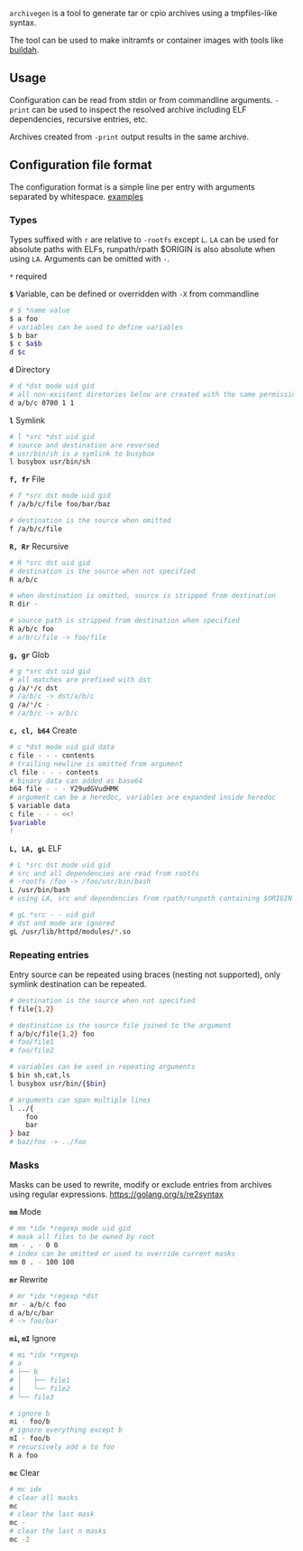 `archivegen` is a tool to generate tar or cpio archives using a tmpfiles-like syntax.

The tool can be used to make initramfs or container images with tools like [buildah](https://github.com/containers/buildah).

## Usage
Configuration can be read from stdin or from commandline arguments. `-print` can be used to inspect the resolved archive including ELF dependencies, recursive entries, etc.

Archives created from `-print` output results in the same archive.

## Configuration file format
The configuration format is a simple line per entry with arguments separated by whitespace. [examples](https://github.com/tlahdekorpi/archivegen/tree/master/examples)

### Types
Types suffixed with `r` are relative to `-rootfs` except `L`. `LA` can be used for absolute paths with ELFs, runpath/rpath $ORIGIN is also absolute when using `LA`. Arguments can be omitted with `-`.

`*` required

**`$`** Variable, can be defined or overridden with `-X` from commandline
```sh
# $ *name value
$ a foo
# variables can be used to define variables
$ b bar
$ c $a$b
d $c
```

**`d`** Directory
```sh
# d *dst mode uid gid
# all non-existent diretories below are created with the same permissions
d a/b/c 0700 1 1
```

**`l`** Symlink
```sh
# l *src *dst uid gid
# source and destination are reversed
# usr/bin/sh is a symlink to busybox
l busybox usr/bin/sh
```

**`f, fr`** File
```sh
# f *src dst mode uid gid
f /a/b/c/file foo/bar/baz

# destination is the source when omitted
f /a/b/c/file
```

**`R, Rr`** Recursive
```sh
# R *src dst uid gid
# destination is the source when not specified
R a/b/c

# when destination is omitted, source is stripped from destination
R dir -

# source path is stripped from destination when specified
R a/b/c foo
# a/b/c/file -> foo/file
```

**`g, gr`** Glob
```sh
# g *src dst uid gid
# all matches are prefixed with dst
g /a/*/c dst
# /a/b/c -> dst/a/b/c
g /a/*/c -
# /a/b/c -> a/b/c
```

**`c, cl, b64`** Create
```sh
# c *dst mode uid gid data
c file - - - contents
# trailing newline is omitted from argument
cl file - - - contents
# binary data can added as base64
b64 file - - - Y29udGVudHMK
# argument can be a heredoc, variables are expanded inside heredoc
$ variable data
c file - - - <<!
$variable
!
```

**`L, LA, gL`** ELF
```sh
# L *src dst mode uid gid
# src and all dependencies are read from rootfs
# -rootfs /foo -> /foo/usr/bin/bash
L /usr/bin/bash
# using LA, src and dependencies from rpath/runpath containing $ORIGIN are not prefixed with rootfs

# gL *src - - uid gid
# dst and mode are ignored
gL /usr/lib/httpd/modules/*.so
```

### Repeating entries
Entry source can be repeated using braces (nesting not supported), only symlink destination can be repeated.

```sh
# destination is the source when not specified
f file{1,2}

# destination is the source file joined to the argument
f a/b/c/file{1,2} foo
# foo/file1
# foo/file2

# variables can be used in repeating arguments
$ bin sh,cat,ls
l busybox usr/bin/{$bin}

# arguments can span multiple lines
l ../{
	foo
	bar
} baz
# baz/foo -> ../foo
```

### Masks
Masks can be used to rewrite, modify or exclude entries from archives using regular expressions. https://golang.org/s/re2syntax

**`mm`** Mode
```sh
# mm *idx *regexp mode uid gid
# mask all files to be owned by root
mm - . - 0 0
# index can be omitted or used to override current masks
mm 0 . - 100 100
```

**`mr`** Rewrite
```sh
# mr *idx *regexp *dst
mr - a/b/c foo
d a/b/c/bar
# -> foo/bar
```

**`mi`, `mI`** Ignore
```sh
# mi *idx *regexp
# a
# ├── b
# │   ├── file1
# │   └── file2
# └── file3

# ignore b
mi - foo/b
# ignore everything except b 
mI - foo/b
# recursively add a to foo
R a foo
```

**`mc`** Clear
```sh
# mc idx
# clear all masks
mc
# clear the last mask
mc -
# clear the last n masks
mc -2
```
